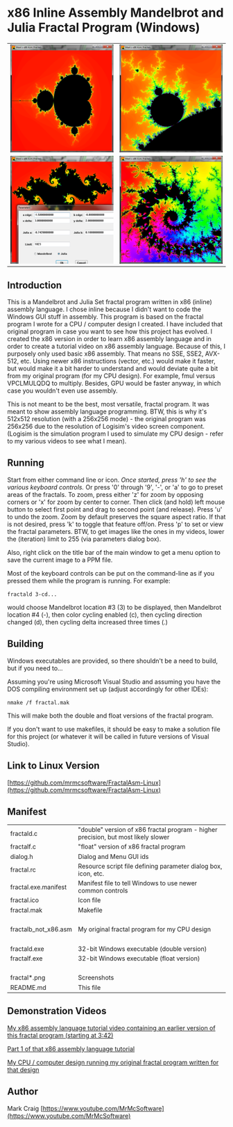 x86 Inline Assembly Mandelbrot and Julia Fractal Program (Windows)
==================================================================

<table>
<tr><td><img src="fractal1.png" width=396></td><td><img src="fractal2.png" width=396></td></tr>
<tr><td><img src="fractal3.png" width=396></td><td><img src="fractal4.png" width=396></td></tr>
</table>
 
## Introduction

This is a Mandelbrot and Julia Set fractal program written in x86 (inline)
assembly language.  I chose inline because I didn't want to code the Windows
GUI stuff in assembly.  This program is based on the fractal program I wrote
for a CPU / computer design I created.  I have included that original program
in case you want to see how this project has evolved.  I created the x86 version
in order to learn x86 assembly language and in order to create a tutorial video
on x86 assembly language.  Because of this, I purposely only used basic x86
assembly.  That means no SSE, SSE2, AVX-512, etc.  Using newer x86 instructions
(vector, etc.) would make it faster, but would make it a bit harder to
understand and would deviate quite a bit from my original program (for my CPU
design).  For example, fmul versus VPCLMULQDQ to multiply.  Besides, GPU would
be faster anyway, in which case you wouldn't even use assembly.

This is not meant to be the best, most versatile, fractal program.  It was
meant to show assembly language programming.  BTW, this is why it's 512x512
resolution (with a 256x256 mode) - the original program was 256x256 due to the
resolution of Logisim's video screen component.  (Logisim is the simulation
program I used to simulate my CPU design - refer to my various videos to see
what I mean).

## Running

Start from either command line or icon.
*Once started, press 'h' to see the various keyboard controls.*  Or press
'0' through '9', '-', or 'a' to go to preset areas of the fractals.  To zoom,
press either 'z' for zoom by opposing corners or 'x' for zoom by center to
corner.  Then click (and hold) left mouse button to select first point and
drag to second point (and release).  Press 'u' to undo the zoom.  Zoom by
default preserves the square aspect ratio.  If that is not desired, press 'k'
to toggle that feature off/on.  Press 'p' to set or view the fractal
parameters.  BTW, to get images like the ones in my videos, lower the
(iteration) limit to 255 (via parameters dialog box).

Also, right click on the title bar of the main window to get a menu option to
save the current image to a PPM file.

Most of the keyboard controls can be put on the command-line as if you pressed
them while the program is running.  For example:

    fractald 3-cd...

would choose Mandelbrot location #3 (3) to be displayed, then Mandelbrot
location #4 (-), then color cycling enabled (c), then cycling direction
changed (d), then cycling delta increased three times (.)

## Building

Windows executables are provided, so there shouldn't be a need to build, but if
you need to...

Assuming you're using Microsoft Visual Studio and assuming you have the DOS
compiling environment set up (adjust accordingly for other IDEs):

    nmake /f fractal.mak

This will make both the double and float versions of the fractal program.

If you don't want to use makefiles, it should be easy to make a solution file
for this project (or whatever it will be called in future versions of
Visual Studio).

## Link to Linux Version

[https://github.com/mrmcsoftware/FractalAsm-Linux](https://github.com/mrmcsoftware/FractalAsm-Linux)

## Manifest

<table>
<tr><td>fractald.c</td><td>"double" version of x86 fractal program - higher precision, but most likely slower</td></tr>
<tr><td>fractalf.c</td><td>"float" version of x86 fractal program</td></tr>
<tr><td>dialog.h</td><td>Dialog and Menu GUI ids</td></tr>
<tr><td>fractal.rc</td><td>Resource script file defining parameter dialog box, icon, etc.</td></tr>
<tr><td>fractal.exe.manifest</td><td>Manifest file to tell Windows to use newer common controls</td></tr>
<tr><td>fractal.ico</td><td>Icon file</td></tr>
<tr><td>fractal.mak</td><td>Makefile</td></tr>
<tr><td>&nbsp;</td><td>&nbsp;</td></tr>
<tr><td>fractalb_not_x86.asm</td><td>My original fractal program for my CPU design</td></tr>
<tr><td>&nbsp;</td><td>&nbsp;</td></tr>
<tr><td>fractald.exe</td><td>32-bit Windows executable (double version)</td></tr>
<tr><td>fractalf.exe</td><td>32-bit Windows executable (float version)</td></tr>
<tr><td>&nbsp;</td><td>&nbsp;</td></tr>
<tr><td>fractal*.png</td><td>Screenshots</td></tr>
<tr><td>README.md</td><td>This file</td></tr>
</table>

## Demonstration Videos

[My x86 assembly language tutorial video containing an earlier version of this fractal program (starting at 3:42)](https://www.youtube.com/watch?v=KgPVx_kfBik)

[Part 1 of that x86 assembly language tutorial](https://www.youtube.com/watch?v=2i935mP6hUM)

[My CPU / computer design running my original fractal program written for that design](https://www.youtube.com/watch?v=ygf0aa1r3NY)

## Author

Mark Craig
[https://www.youtube.com/MrMcSoftware](https://www.youtube.com/MrMcSoftware)
